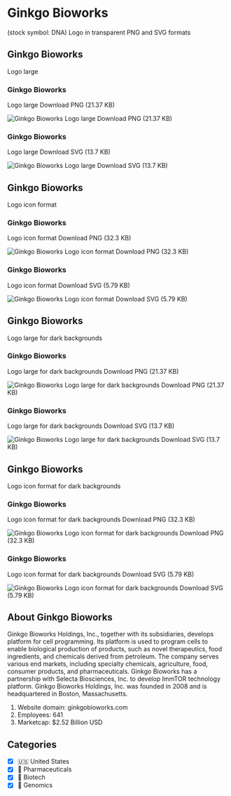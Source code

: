 # Ginkgo Bioworks
 (stock symbol: DNA) Logo in transparent PNG and SVG formats

## Ginkgo Bioworks
 Logo large

### Ginkgo Bioworks
 Logo large Download PNG (21.37 KB)

![Ginkgo Bioworks
 Logo large Download PNG (21.37 KB)](/img/orig/DNA_BIG-e33e9a8e.png)

### Ginkgo Bioworks
 Logo large Download SVG (13.7 KB)

![Ginkgo Bioworks
 Logo large Download SVG (13.7 KB)](/img/orig/DNA_BIG-419985c1.svg)

## Ginkgo Bioworks
 Logo icon format

### Ginkgo Bioworks
 Logo icon format Download PNG (32.3 KB)

![Ginkgo Bioworks
 Logo icon format Download PNG (32.3 KB)](/img/orig/DNA-69bb0600.png)

### Ginkgo Bioworks
 Logo icon format Download SVG (5.79 KB)

![Ginkgo Bioworks
 Logo icon format Download SVG (5.79 KB)](/img/orig/DNA-2185d1c7.svg)

## Ginkgo Bioworks
 Logo large for dark backgrounds

### Ginkgo Bioworks
 Logo large for dark backgrounds Download PNG (21.37 KB)

![Ginkgo Bioworks
 Logo large for dark backgrounds Download PNG (21.37 KB)](/img/orig/DNA_BIG.D-34b09207.png)

### Ginkgo Bioworks
 Logo large for dark backgrounds Download SVG (13.7 KB)

![Ginkgo Bioworks
 Logo large for dark backgrounds Download SVG (13.7 KB)](/img/orig/DNA_BIG.D-3c45c76d.svg)

## Ginkgo Bioworks
 Logo icon format for dark backgrounds

### Ginkgo Bioworks
 Logo icon format for dark backgrounds Download PNG (32.3 KB)

![Ginkgo Bioworks
 Logo icon format for dark backgrounds Download PNG (32.3 KB)](/img/orig/DNA.D-91e1e803.png)

### Ginkgo Bioworks
 Logo icon format for dark backgrounds Download SVG (5.79 KB)

![Ginkgo Bioworks
 Logo icon format for dark backgrounds Download SVG (5.79 KB)](/img/orig/DNA.D-64345832.svg)

## About Ginkgo Bioworks


Ginkgo Bioworks Holdings, Inc., together with its subsidiaries, develops platform for cell programming. Its platform is used to program cells to enable biological production of products, such as novel therapeutics, food ingredients, and chemicals derived from petroleum. The company serves various end markets, including specialty chemicals, agriculture, food, consumer products, and pharmaceuticals. Ginkgo Bioworks has a partnership with Selecta Biosciences, Inc. to develop ImmTOR technology platform. Ginkgo Bioworks Holdings, Inc. was founded in 2008 and is headquartered in Boston, Massachusetts.

1. Website domain: ginkgobioworks.com
2. Employees: 641
3. Marketcap: $2.52 Billion USD


## Categories
- [x] 🇺🇸 United States
- [x] 💊 Pharmaceuticals
- [x] 🧬 Biotech
- [x] 🧬 Genomics
